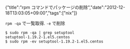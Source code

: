 {"title":"rpm コマンドでパッケージの削除","date":"2012-12-18T13:03:05+09:00","tags":["nix"]}

`rpm -qa` で一覧取得. `-e` で削除

    $ sudo rpm -qa | grep setuptool
    setuptool-1.19.2-1.el5.centos
    $ sudo rpm -ev setuptool-1.19.2-1.el5.centos
